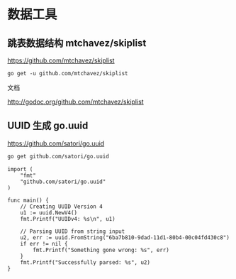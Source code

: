 # 数据工具

## 跳表数据结构 mtchavez/skiplist

https://github.com/mtchavez/skiplist

```golang
go get -u github.com/mtchavez/skiplist
```

文档

http://godoc.org/github.com/mtchavez/skiplist


## UUID 生成 go.uuid

https://github.com/satori/go.uuid

```sh
go get github.com/satori/go.uuid
```

```golang
import (
    "fmt"
    "github.com/satori/go.uuid"
)

func main() {
    // Creating UUID Version 4
    u1 := uuid.NewV4()
    fmt.Printf("UUIDv4: %s\n", u1)

    // Parsing UUID from string input
    u2, err := uuid.FromString("6ba7b810-9dad-11d1-80b4-00c04fd430c8")
    if err != nil {
        fmt.Printf("Something gone wrong: %s", err)
    }
    fmt.Printf("Successfully parsed: %s", u2)
}
```
